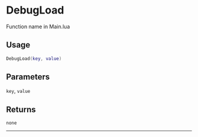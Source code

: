 # DebugLoad
Function name in Main.lua
## Usage
```lua
DebugLoad(key, value)
```
## Parameters
`key`, `value`
## Returns
`none`

---